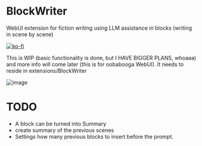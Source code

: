 # BlockWriter
WebUI extension for fiction writing using LLM assistance in blocks (writing in scene by scene)

[![ko-fi](https://ko-fi.com/img/githubbutton_sm.svg)](https://ko-fi.com/Q5Q5MOB4M)


This is WIP (basic functionality is done, but I HAVE BIGGER PLANS, whoaaa) and more info will come later (this is for oobabooga WebUI). It needs to reside in extensions/BlockWriter

![image](https://github.com/FartyPants/BlockWriter/assets/23346289/cff8fb2b-1338-4670-b0bd-5fa7f53e4a81)


# TODO
- A block can be turned into Summary
- create summary of the previous scenes
- Settings how many previous blocks to insert before the prompt.

